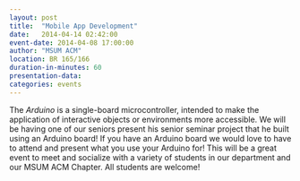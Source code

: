 ```yaml
---
layout: post
title:  "Mobile App Development"
date:   2014-04-14 02:42:00
event-date: 2014-04-08 17:00:00
author: "MSUM ACM"
location: BR 165/166
duration-in-minutes: 60
presentation-data: 
categories: events
---
```


The _Arduino_ is a single-board microcontroller,
intended to make the application of interactive
objects or environments more accessible. We will
be having one of our seniors present his senior
seminar project that he built using an Arduino
board! If you have an Arduino board we would love
to have to attend and present what you use your
Arduino for! This will be a great event to meet
and socialize with a variety of students in our
department and our MSUM ACM Chapter. All students
are welcome!
